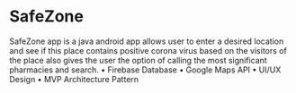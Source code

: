 # SafeZone
SafeZone app is a java android app allows user to enter a desired location and see if this place contains positive corona virus based on the visitors of the place also gives the user the option of calling the most significant pharmacies and search.
•	Firebase Database
•	Google Maps API
•	UI/UX Design
•	MVP Architecture Pattern
      

